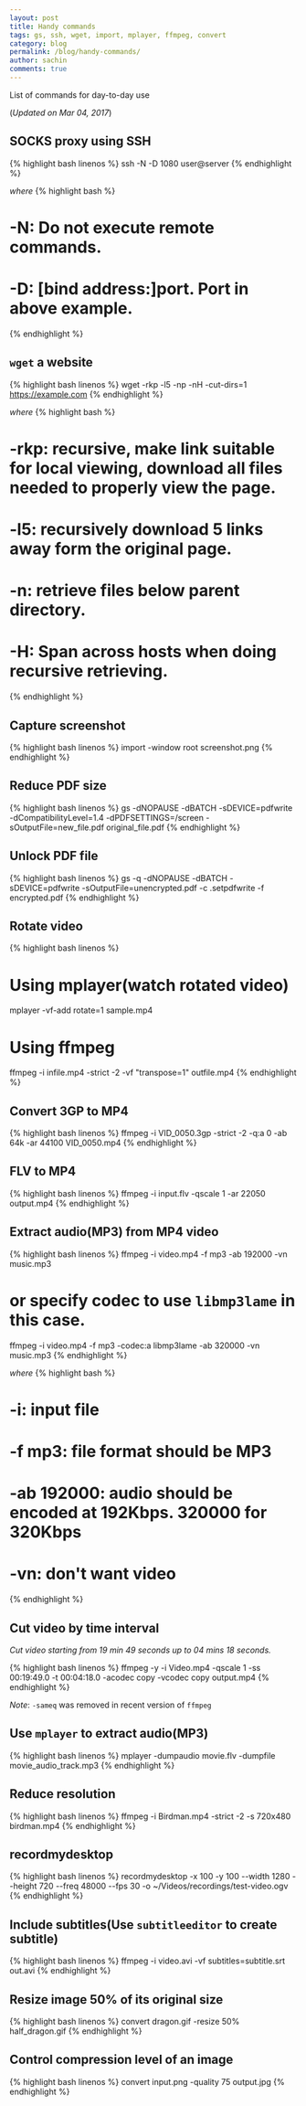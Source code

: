 ```yaml
---
layout: post
title: Handy commands
tags: gs, ssh, wget, import, mplayer, ffmpeg, convert
category: blog
permalink: /blog/handy-commands/
author: sachin
comments: true
---
```


List of commands for day-to-day use

(*Updated on Mar 04, 2017*)

## SOCKS proxy using SSH

{% highlight bash linenos %}
ssh -N -D 1080 user@server
{% endhighlight %}

*where*
{% highlight bash %}
# -N: Do not execute remote commands.
# -D: [bind address:]port. Port in above example.
{% endhighlight %}


## `wget` a website

{% highlight bash linenos %}
wget -rkp -l5 -np -nH -cut-dirs=1 https://example.com
{% endhighlight %}

*where*
{% highlight bash %}
# -rkp: recursive, make link suitable for local viewing, download all files needed to properly view the page.
# -l5: recursively download 5 links away form the original page.
# -n: retrieve files below parent directory.
# -H: Span across hosts when doing recursive retrieving.
{% endhighlight %}


## Capture screenshot

{% highlight bash linenos %}
import -window root screenshot.png
{% endhighlight %}


## Reduce PDF size
{% highlight bash linenos %}
gs -dNOPAUSE -dBATCH -sDEVICE=pdfwrite -dCompatibilityLevel=1.4 -dPDFSETTINGS=/screen -sOutputFile=new_file.pdf original_file.pdf
{% endhighlight %}


## Unlock PDF file
{% highlight bash linenos %}
gs -q -dNOPAUSE -dBATCH -sDEVICE=pdfwrite -sOutputFile=unencrypted.pdf -c .setpdfwrite -f encrypted.pdf
{% endhighlight %}


## Rotate video
{% highlight bash linenos %}
# Using mplayer(watch rotated video)
mplayer -vf-add rotate=1 sample.mp4

# Using ffmpeg
ffmpeg -i infile.mp4 -strict -2 -vf "transpose=1" outfile.mp4
{% endhighlight %}


## Convert 3GP to MP4
{% highlight bash linenos %}
ffmpeg -i VID_0050.3gp -strict -2 -q:a 0 -ab 64k -ar 44100 VID_0050.mp4
{% endhighlight %}


## FLV to MP4

{% highlight bash linenos %}
ffmpeg -i input.flv -qscale 1 -ar 22050 output.mp4
{% endhighlight %}


## Extract audio(MP3) from MP4 video

{% highlight bash linenos %}
ffmpeg -i video.mp4 -f mp3 -ab 192000 -vn music.mp3

# or specify codec to use `libmp3lame` in this case.
ffmpeg -i video.mp4 -f mp3 -codec:a libmp3lame -ab 320000 -vn music.mp3
{% endhighlight %}

*where*
{% highlight bash %}
# -i: input file
# -f mp3: file format should be MP3
# -ab 192000: audio should be encoded at 192Kbps. 320000 for 320Kbps
# -vn: don't want video
{% endhighlight %}


## Cut video by time interval

  *Cut video starting from 19 min 49 seconds up to 04 mins 18 seconds.*

{% highlight bash linenos %}
ffmpeg -y -i Video.mp4 -qscale 1 -ss 00:19:49.0 -t 00:04:18.0 -acodec copy -vcodec copy output.mp4
{% endhighlight %}

  _Note_: `-sameq` was removed in recent version of `ffmpeg`


## Use `mplayer` to extract audio(MP3)

{% highlight bash linenos %}
mplayer -dumpaudio movie.flv -dumpfile movie_audio_track.mp3
{% endhighlight %}


## Reduce resolution

{% highlight bash linenos %}
ffmpeg -i Birdman.mp4 -strict -2  -s 720x480 birdman.mp4
{% endhighlight %}


## recordmydesktop

{% highlight bash linenos %}
recordmydesktop -x 100 -y 100 --width 1280 --height 720 --freq 48000 --fps 30 -o ~/Videos/recordings/test-video.ogv
{% endhighlight %}


## Include subtitles(Use `subtitleeditor` to create subtitle)

{% highlight bash linenos %}
ffmpeg -i video.avi -vf subtitles=subtitle.srt out.avi
{% endhighlight %}


## Resize image 50% of its original size

{% highlight bash linenos %}
convert dragon.gif -resize 50% half_dragon.gif
{% endhighlight %}


## Control compression level of an image

{% highlight bash linenos %}
convert input.png -quality 75 output.jpg
{% endhighlight %}
